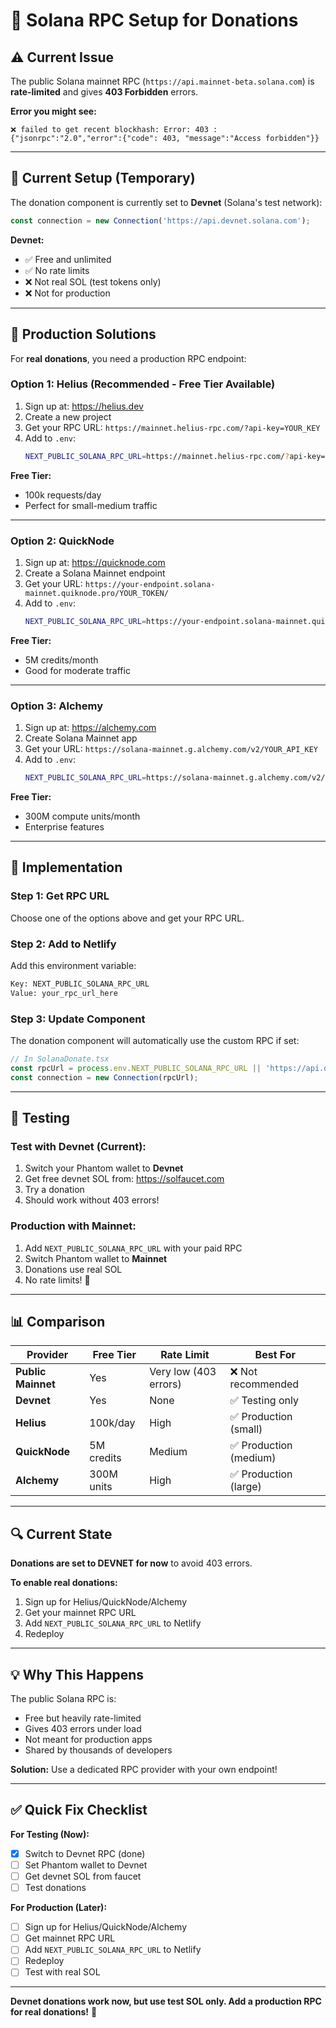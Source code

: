 # 🔗 Solana RPC Setup for Donations

## ⚠️ Current Issue

The public Solana mainnet RPC (`https://api.mainnet-beta.solana.com`) is **rate-limited** and gives **403 Forbidden** errors.

**Error you might see:**
```
❌ failed to get recent blockhash: Error: 403 : {"jsonrpc":"2.0","error":{"code": 403, "message":"Access forbidden"}}
```

---

## 🔧 Current Setup (Temporary)

The donation component is currently set to **Devnet** (Solana's test network):
```javascript
const connection = new Connection('https://api.devnet.solana.com');
```

**Devnet:**
- ✅ Free and unlimited
- ✅ No rate limits
- ❌ Not real SOL (test tokens only)
- ❌ Not for production

---

## 🚀 Production Solutions

For **real donations**, you need a production RPC endpoint:

### **Option 1: Helius (Recommended - Free Tier Available)**

1. Sign up at: https://helius.dev
2. Create a new project
3. Get your RPC URL: `https://mainnet.helius-rpc.com/?api-key=YOUR_KEY`
4. Add to `.env`:
   ```bash
   NEXT_PUBLIC_SOLANA_RPC_URL=https://mainnet.helius-rpc.com/?api-key=YOUR_KEY
   ```

**Free Tier:**
- 100k requests/day
- Perfect for small-medium traffic

---

### **Option 2: QuickNode**

1. Sign up at: https://quicknode.com
2. Create a Solana Mainnet endpoint
3. Get your URL: `https://your-endpoint.solana-mainnet.quiknode.pro/YOUR_TOKEN/`
4. Add to `.env`:
   ```bash
   NEXT_PUBLIC_SOLANA_RPC_URL=https://your-endpoint.solana-mainnet.quiknode.pro/YOUR_TOKEN/
   ```

**Free Tier:**
- 5M credits/month
- Good for moderate traffic

---

### **Option 3: Alchemy**

1. Sign up at: https://alchemy.com
2. Create Solana Mainnet app
3. Get your URL: `https://solana-mainnet.g.alchemy.com/v2/YOUR_API_KEY`
4. Add to `.env`:
   ```bash
   NEXT_PUBLIC_SOLANA_RPC_URL=https://solana-mainnet.g.alchemy.com/v2/YOUR_API_KEY
   ```

**Free Tier:**
- 300M compute units/month
- Enterprise features

---

## 🔨 Implementation

### **Step 1: Get RPC URL**

Choose one of the options above and get your RPC URL.

### **Step 2: Add to Netlify**

Add this environment variable:
```bash
Key: NEXT_PUBLIC_SOLANA_RPC_URL
Value: your_rpc_url_here
```

### **Step 3: Update Component**

The donation component will automatically use the custom RPC if set:

```javascript
// In SolanaDonate.tsx
const rpcUrl = process.env.NEXT_PUBLIC_SOLANA_RPC_URL || 'https://api.devnet.solana.com';
const connection = new Connection(rpcUrl);
```

---

## 🎯 Testing

### **Test with Devnet (Current):**
1. Switch your Phantom wallet to **Devnet**
2. Get free devnet SOL from: https://solfaucet.com
3. Try a donation
4. Should work without 403 errors!

### **Production with Mainnet:**
1. Add `NEXT_PUBLIC_SOLANA_RPC_URL` with your paid RPC
2. Switch Phantom wallet to **Mainnet**
3. Donations use real SOL
4. No rate limits! 🎉

---

## 📊 Comparison

| Provider | Free Tier | Rate Limit | Best For |
|----------|-----------|------------|----------|
| **Public Mainnet** | Yes | Very low (403 errors) | ❌ Not recommended |
| **Devnet** | Yes | None | ✅ Testing only |
| **Helius** | 100k/day | High | ✅ Production (small) |
| **QuickNode** | 5M credits | Medium | ✅ Production (medium) |
| **Alchemy** | 300M units | High | ✅ Production (large) |

---

## 🔍 Current State

**Donations are set to DEVNET for now** to avoid 403 errors.

**To enable real donations:**
1. Sign up for Helius/QuickNode/Alchemy
2. Get your mainnet RPC URL
3. Add `NEXT_PUBLIC_SOLANA_RPC_URL` to Netlify
4. Redeploy

---

## 💡 Why This Happens

The public Solana RPC is:
- Free but heavily rate-limited
- Gives 403 errors under load
- Not meant for production apps
- Shared by thousands of developers

**Solution:** Use a dedicated RPC provider with your own endpoint!

---

## ✅ Quick Fix Checklist

**For Testing (Now):**
- [x] Switch to Devnet RPC (done)
- [ ] Set Phantom wallet to Devnet
- [ ] Get devnet SOL from faucet
- [ ] Test donations

**For Production (Later):**
- [ ] Sign up for Helius/QuickNode/Alchemy
- [ ] Get mainnet RPC URL
- [ ] Add `NEXT_PUBLIC_SOLANA_RPC_URL` to Netlify
- [ ] Redeploy
- [ ] Test with real SOL

---

**Devnet donations work now, but use test SOL only. Add a production RPC for real donations!** 🚀

